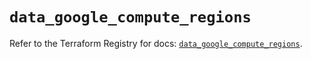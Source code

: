 # `data_google_compute_regions`

Refer to the Terraform Registry for docs: [`data_google_compute_regions`](https://registry.terraform.io/providers/hashicorp/google/5.36.0/docs/data-sources/compute_regions).
